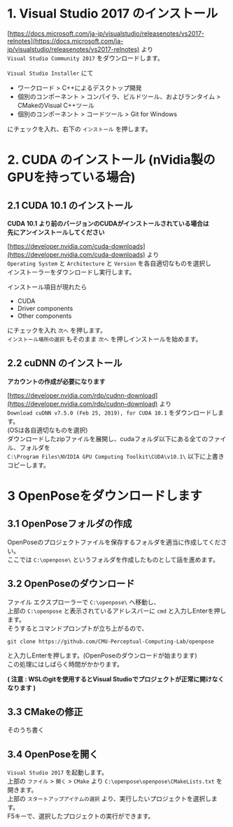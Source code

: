 # 1. Visual Studio 2017 のインストール
[https://docs.microsoft.com/ja-jp/visualstudio/releasenotes/vs2017-relnotes](https://docs.microsoft.com/ja-jp/visualstudio/releasenotes/vs2017-relnotes)
 より  
`Visual Studio Community 2017` をダウンロードします。  

`Visual Studio Installer` にて  

 - ワークロード > C++によるデスクトップ開発  
 - 個別のコンポーネント > コンパイラ、ビルドツール、およびランタイム > CMakeのVisual C++ツール  
 - 個別のコンポーネント > コードツール > Git for Windows  

 にチェックを入れ、右下の `インストール` を押します。

# 2. CUDA のインストール (nVidia製のGPUを持っている場合)

## 2.1 CUDA 10.1 のインストール
**CUDA 10.1 より前のバージョンのCUDAがインストールされている場合は**  
**先にアンインストールしてください**  

[https://developer.nvidia.com/cuda-downloads](https://developer.nvidia.com/cuda-downloads)
 より  
`Operating System` と `Architecture` と `Version` を各自適切なものを選択し  
インストーラーをダウンロードし実行します。  

インストール項目が現れたら  

 - CUDA  
 - Driver components  
 - Other components  

にチェックを入れ `次へ` を押します。  
`インストール場所の選択` もそのまま `次へ` を押しインストールを始めます。  

## 2.2 cuDNN のインストール
**アカウントの作成が必要になります**  

[https://developer.nvidia.com/rdp/cudnn-download](https://developer.nvidia.com/rdp/cudnn-download)
 より  
`Download cuDNN v7.5.0 (Feb 25, 2019), for CUDA 10.1` をダウンロードします。  
(OSは各自適切なものを選択)  
ダウンロードしたzipファイルを展開し、cudaフォルダ以下にある全てのファイル、フォルダを  
`C:\Program Files\NVIDIA GPU Computing Toolkit\CUDA\v10.1\` 以下に上書きコピーします。  

# 3 OpenPoseをダウンロードします  

## 3.1 OpenPoseフォルダの作成
OpenPoseのプロジェクトファイルを保存するフォルダを適当に作成してください。  
ここでは `C:\openpose\` というフォルダを作成したものとして話を進めます。  

## 3.2 OpenPoseのダウンロード
ファイル エクスプローラーで `C:\openpose\` へ移動し、  
上部の `C:\openpose` と表示されているアドレスバーに `cmd` と入力しEnterを押します。  
そうするとコマンドプロンプトが立ち上がるので、  

```
git clone https://github.com/CMU-Perceptual-Computing-Lab/openpose
```  

と入力しEnterを押します。(OpenPoseのダウンロードが始まります)  
この処理にはしばらく時間がかかります。  

**( 注意 : WSLのgitを使用するとVisual Studioでプロジェクトが正常に開けなくなります )**  

## 3.3 CMakeの修正
そのうち書く

## 3.4 OpenPoseを開く
`Visual Studio 2017` を起動します。  
上部の `ファイル` > `開く` > `CMake` より `C:\openpose\openpose\CMakeLists.txt` を開きます。  
上部の `スタートアップアイテムの選択` より、実行したいプロジェクトを選択します。  
F5キーで、選択したプロジェクトの実行ができます。